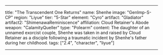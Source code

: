 ---

title: "The Transcendent One Returns"
name: Shenhe
image: "GenImp-S-CP"
region: "Liyue"
tier: "5-Star"
element: "Cyro"
artifact: "Gladiator"
artifact2: "ShimenawaReminiscence"
affiliation: Cloud Retainer's Abode
weapon: "CalamityQueller"
type: "Polearm"
content: The daughter of an unnamed exorcist couple, Shenhe was taken in and raised by Cloud Retainer as a disciple following a traumatic incident by Shenhe's father during her childhood.
tags: ["2.4", "character", "liyue"]

---
